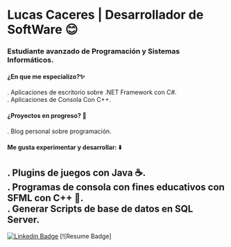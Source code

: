 # Lucas Caceres | Desarrollador de SoftWare 😊
### Estudiante avanzado de Programación y Sistemas Informáticos.
#### ¿En que me especializo?✨

. Aplicaciones de escritorio sobre .NET Framework con C#.    
. Aplicaciones de Consola Con C++.

#### ¿Proyectos en progreso? 🚀

. Blog personal sobre programación.

#### Me gusta experimentar y desarrollar: ⬇️

. Plugins de juegos con Java ☕.    
. Programas de consola con fines educativos con SFML con C++ 🔵.   
. Generar Scripts de base de datos en SQL Server.
---
[![Linkedin Badge](https://img.shields.io/badge/-lucasCaceres-0e76a8?style=flat&labelColor=0e76a8&logo=linkedin&logoColor=white)](www.linkedin.com/in/lucas-caceres-898b35275) [![Resume Badge]
